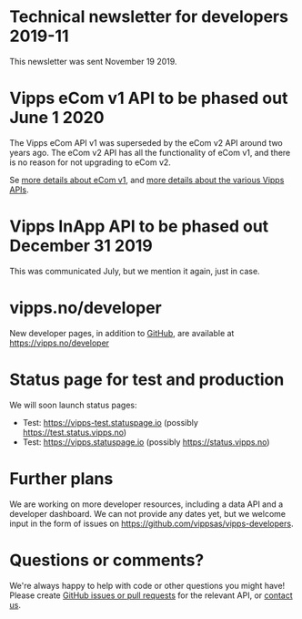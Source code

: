 # Technical newsletter for developers 2019-11

This newsletter was sent November 19 2019.

# Vipps eCom v1 API to be phased out June 1 2020

The Vipps eCom API v1 was superseded by the eCom v2 API around two years ago.
The eCom v2 API has all the functionality of eCom v1, and there is no reason
for not upgrading to eCom v2.

Se [more details about eCom v1](https://github.com/vippsas/vipps-ecom-api/blob/master/v1-deprecation.md),
and
[more details about the various Vipps APIs](https://github.com/vippsas/vipps-developers/blob/master/vipps-getting-started.md#api-products).

# Vipps InApp API to be phased out December 31 2019

This was communicated July, but we mention it again, just in case.

# vipps.no/developer

New developer pages, in addition to
[GitHub](https://github.com/vippsas),
are available at https://vipps.no/developer

# Status page for test and production

We will soon launch status pages:

* Test: https://vipps-test.statuspage.io (possibly https://test.status.vipps.no)
* Test: https://vipps.statuspage.io (possibly https://status.vipps.no)

# Further plans

We are working on more developer resources, including a data API and
a developer dashboard. We can not provide any dates yet, but we
welcome input in the form of issues on https://github.com/vippsas/vipps-developers.

# Questions or comments?

We're always happy to help with code or other questions you might have!
Please create [GitHub issues or pull requests](https://github.com/vippsas)
for the relevant API, 
or [contact us](https://github.com/vippsas/vipps-developers/blob/master/contact.md).

